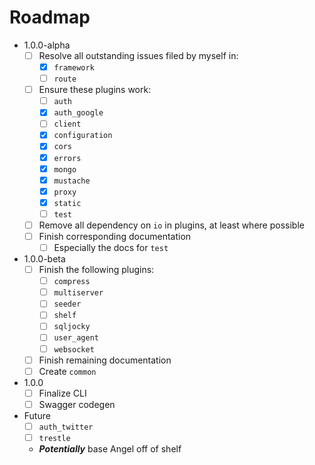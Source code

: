# Roadmap

* 1.0.0-alpha
  * [ ] Resolve all outstanding issues filed by myself in:
    * [x] `framework`
    * [ ] `route`
  * [ ] Ensure these plugins work:
    * [ ] `auth`
    * [x] `auth_google`
    * [ ] `client`
    * [x] `configuration`
    * [x] `cors`
    * [x] `errors`
    * [x] `mongo`
    * [x] `mustache`
    * [x] `proxy`
    * [x] `static`
    * [ ] `test`
  * [ ] Remove all dependency on `io` in plugins, at least where possible
  * [ ] Finish corresponding documentation
    * [ ] Especially the docs for `test`

* 1.0.0-beta
  * [ ] Finish the following plugins:
    * [ ] `compress`
    * [ ] `multiserver`
    * [ ] `seeder`
    * [ ] `shelf`
    * [ ] `sqljocky`
    * [ ] `user_agent`
    * [ ] `websocket`
  * [ ] Finish remaining documentation
  * [ ] Create `common`
  
* 1.0.0
  * [ ] Finalize CLI
  * [ ] Swagger codegen
  
* Future
  * [ ] `auth_twitter`
  * [ ] `trestle`
  * ***Potentially*** base Angel off of shelf
